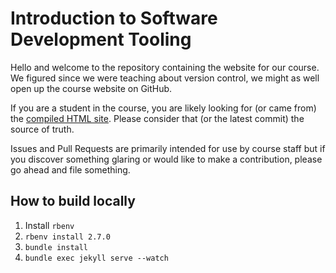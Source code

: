 # Introduction to Software Development Tooling

Hello and welcome to the repository containing the website for our course. We
figured since we were teaching about version control, we might as well open up
the course website on GitHub.

If you are a student in the course, you are likely looking for (or came from)
the [compiled HTML site](https://bernsteinbear.com/isdt/). Please consider that
(or the latest commit) the source of truth.

Issues and Pull Requests are primarily intended for use by course staff but if
you discover something glaring or would like to make a contribution, please go
ahead and file something.

## How to build locally

1. Install `rbenv`
1. `rbenv install 2.7.0`
1. `bundle install`
1. `bundle exec jekyll serve --watch`
